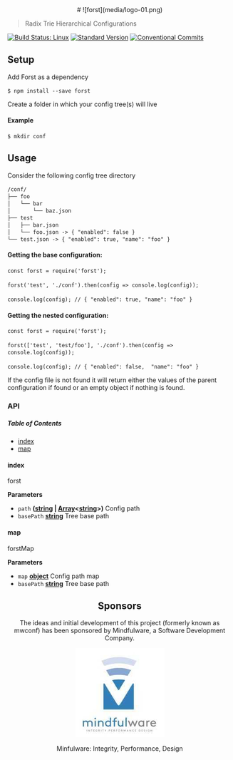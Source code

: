 <div align="center">
    # ![forst](media/logo-01.png)
</div>

> Radix Trie Hierarchical Configurations

[![Build Status: Linux](https://travis-ci.org/web-mech/forst.svg?branch=master)](https://travis-ci.org/web-mech/forst) [![Standard Version](https://img.shields.io/badge/release-standard%20version-brightgreen.svg)](https://github.com/conventional-changelog/standard-version) [![Conventional Commits](https://img.shields.io/badge/Conventional%20Commits-1.0.0-yellow.svg)](https://conventionalcommits.org)

## Setup

Add Forst as a dependency

    $ npm install --save forst

Create a folder in which your config tree(s) will live

#### Example

    $ mkdir conf

## Usage

Consider the following config tree directory

    /conf/
    ├── foo
    │   └── bar
    │       └── baz.json
    ├── test
    │   ├── bar.json
    │   └── foo.json -> { "enabled": false }
    └── test.json -> { "enabled": true, "name": "foo" }

#### Getting the base configuration:

    const forst = require('forst');

    forst('test', './conf').then(config => console.log(config));

    console.log(config); // { "enabled": true, "name": "foo" }

#### Getting the nested configuration:

    const forst = require('forst');

    forst(['test', 'test/foo'], './conf').then(config => console.log(config));

    console.log(config); // { "enabled": false,  "name": "foo" }

If the config file is not found it will return either the values of the parent configuration if found or an empty object if nothing is found.

### API

<!-- Generated by documentation.js. Update this documentation by updating the source code. -->

##### Table of Contents

-   [index](#index)
-   [map](#map)

#### index

forst

**Parameters**

-   `path` **([string](https://developer.mozilla.org/docs/Web/JavaScript/Reference/Global_Objects/String) \| [Array](https://developer.mozilla.org/docs/Web/JavaScript/Reference/Global_Objects/Array)&lt;[string](https://developer.mozilla.org/docs/Web/JavaScript/Reference/Global_Objects/String)>)** Config path
-   `basePath` **[string](https://developer.mozilla.org/docs/Web/JavaScript/Reference/Global_Objects/String)** Tree base path

#### map

forstMap

**Parameters**

-   `map` **[object](https://developer.mozilla.org/docs/Web/JavaScript/Reference/Global_Objects/Object)** Config path map
-   `basePath` **[string](https://developer.mozilla.org/docs/Web/JavaScript/Reference/Global_Objects/String)** Tree base path


<div align="center">
  <h2>Sponsors</h2>
  <p>
    The ideas and initial development of this project (formerly known as mwconf) has been sponsored by Mindfulware, a Software Development Company.
  </p>
  <a href="https://github.com/webpack/webpack">
    <img width="200" height="200" src="media/mindfulware.jpg">
  </a>
  <p>
    Minfulware: Integrity, Performance, Design
  </p>
</div>



